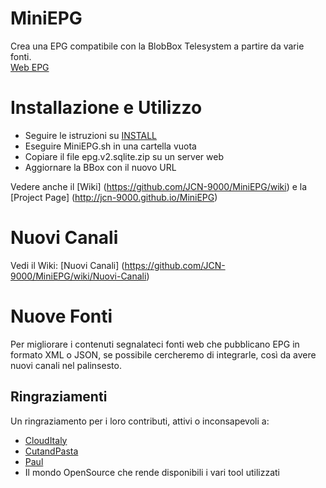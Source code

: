 # MiniEPG
Crea una EPG compatibile con la BlobBox Telesystem a partire da varie fonti.  
[Web EPG](http://www.myblobbox.com/it/epg/)

# Installazione e Utilizzo
- Seguire le istruzioni su [INSTALL](https://github.com/JCN-9000/MiniEPG/edit/master/INSTALL)
- Eseguire MiniEPG.sh in una cartella vuota
- Copiare il file epg.v2.sqlite.zip su un server web
- Aggiornare la BBox con il nuovo URL

Vedere anche il [Wiki] (https://github.com/JCN-9000/MiniEPG/wiki) e la [Project Page] (http://jcn-9000.github.io/MiniEPG)

# Nuovi Canali

Vedi il Wiki: [Nuovi Canali] (https://github.com/JCN-9000/MiniEPG/wiki/Nuovi-Canali)

# Nuove Fonti
Per migliorare i contenuti segnalateci fonti web che pubblicano EPG in formato XML o JSON, se possibile cercheremo di integrarle, così da avere nuovi canali nel palinsesto.

## Ringraziamenti
Un ringraziamento per i loro contributi, attivi o inconsapevoli a: 
- [CloudItaly](http://www.clouditaly.tk/)
- [CutandPasta](http://www.cutandpasta.it/?p=585)
- [Paul](https://github.com/pslh)
- Il mondo OpenSource che rende disponibili i vari tool utilizzati
